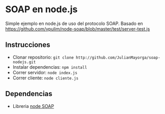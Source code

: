 # SOAP en node.js

Simple ejemplo en node.js de uso del protocolo SOAP. Basado en https://github.com/vpulim/node-soap/blob/master/test/server-test.js

## Instrucciones

* Clonar repositorio: `git clone http://github.com/JulianMayorga/soap-nodejs.git`
* Instalar dependencias: `npm install`
* Correr servidor: `node index.js`
* Correr cliente: `node cliente.js`

## Dependencias

* Libreria [node SOAP](https://github.com/vpulim/node-soap)
